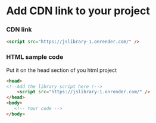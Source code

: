 # Add CDN link to your project
### CDN link

```html
<script src="https://jslibrary-1.onrender.com/" />
```
### HTML sample code
Put it on the head section of you html project

```html
<head>
<!--Add the library script here !-->
    <script src="https://jslibrary-1.onrender.com/" />
</head>
<body>
   <!-- Your code -->
</body>
```
